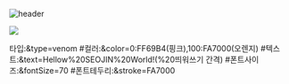 ![header](https://capsule-render.vercel.app/api?&type=venom&height=300&color=0:FF69B4,100:FA7000&text=Hellow%20SEOJIN%20World!&fontSize=70&stroke=FA7000)

<img src="https://capsule-render.vercel.app/api?type=wave&color=auto&height=300&section=header&text=capsule%20render&fontSize=90" />

타입:&type=venom
#컬러:&color=0:FF69B4(핑크),100:FA7000(오렌지)
#텍스트:&text=Hellow%20SEOJIN%20World!(%20띄워쓰기 간격)
#폰트사이즈:&fontSize=70
#폰트테두리:&stroke=FA7000
